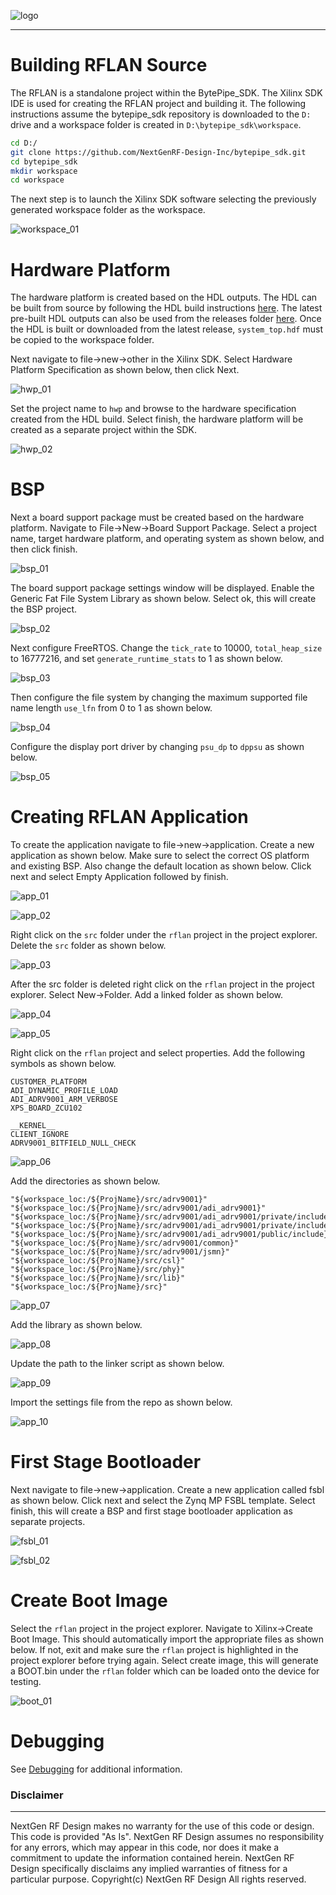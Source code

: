 ![logo](../BytePipe_Logo.png)

---
# Building RFLAN Source

The RFLAN is a standalone project within the BytePipe_SDK.  The Xilinx SDK IDE is used for creating the RFLAN project and building it.  The following instructions assume the bytepipe_sdk repository is downloaded to the `D:` drive and a workspace folder is created in `D:\bytepipe_sdk\workspace`.  

```bash
cd D:/
git clone https://github.com/NextGenRF-Design-Inc/bytepipe_sdk.git
cd bytepipe_sdk
mkdir workspace
cd workspace
```

The next step is to launch the Xilinx SDK software selecting the previously generated workspace folder as the workspace.

![workspace_01](workspace_01.png)

# Hardware Platform

The hardware platform is created based on the HDL outputs.  The HDL can be built from source by following the HDL build instructions [here](../HdlBuild/HdlBuild.md).  The latest pre-built HDL outputs can also be used from the releases folder [here](https://github.com/NextGenRF-Design-Inc/bytepipe_sdk/releases).  Once the HDL is built or downloaded from the latest release, `system_top.hdf` must be copied to the workspace folder.  

Next navigate to file->new->other in the Xilinx SDK.  Select Hardware Platform Specification as shown below, then click Next.

![hwp_01](hwp_01.png)

Set the project name to `hwp` and browse to the hardware specification created from the HDL build.  Select finish, the hardware platform will be created as a separate project within the SDK.

![hwp_02](hwp_02.png)

# BSP

Next a board support package must be created based on the hardware platform.  Navigate to File->New->Board Support Package.  Select a project name, target hardware platform, and operating system as shown below, and then click finish.

![bsp_01](bsp_01.png)

The board support package settings window will be displayed.  Enable the Generic Fat File System Library as shown below.  Select ok, this will create the BSP project.

![bsp_02](bsp_02.png)

Next configure FreeRTOS.  Change the `tick_rate` to 10000, `total_heap_size` to 16777216, and set `generate_runtime_stats` to 1 as shown below.

![bsp_03](bsp_03.png)

Then configure the file system by changing the maximum supported file name length `use_lfn` from 0 to 1 as shown below. 

![bsp_04](bsp_04.png)

Configure the display port driver by changing `psu_dp` to `dppsu` as shown below. 

![bsp_05](bsp_05.png)

# Creating RFLAN Application

To create the application navigate to file->new->application.  Create a new application as shown below.  Make sure to select the correct OS platform and existing BSP.  Also change the default location as shown below.  Click next and select Empty Application followed by finish.

![app_01](app_01.png)

![app_02](app_02.png)

Right click on the `src` folder under the `rflan` project in the project explorer.  Delete the `src` folder as shown below.

![app_03](app_03.png)

After the src folder is deleted right click on the `rflan` project in the project explorer.  Select New->Folder. Add a linked folder as shown below.

![app_04](app_04.png)

![app_05](app_05.png)

Right click on the `rflan` project and select properties.  Add the following symbols as shown below.

```
CUSTOMER_PLATFORM
ADI_DYNAMIC_PROFILE_LOAD
ADI_ADRV9001_ARM_VERBOSE
XPS_BOARD_ZCU102
```

```
__KERNEL__
CLIENT_IGNORE
ADRV9001_BITFIELD_NULL_CHECK
```

![app_06](app_06.png)

Add the directories as shown below.

```
"${workspace_loc:/${ProjName}/src/adrv9001}"
"${workspace_loc:/${ProjName}/src/adrv9001/adi_adrv9001}"
"${workspace_loc:/${ProjName}/src/adrv9001/adi_adrv9001/private/include}"
"${workspace_loc:/${ProjName}/src/adrv9001/adi_adrv9001/private/include/bitfields/c0}"
"${workspace_loc:/${ProjName}/src/adrv9001/adi_adrv9001/public/include}"
"${workspace_loc:/${ProjName}/src/adrv9001/common}"
"${workspace_loc:/${ProjName}/src/adrv9001/jsmn}"
"${workspace_loc:/${ProjName}/src/csl}"
"${workspace_loc:/${ProjName}/src/phy}"
"${workspace_loc:/${ProjName}/src/lib}"
"${workspace_loc:/${ProjName}/src}"
```
![app_07](app_07.png)

Add the library as shown below.

![app_08](app_08.png)

Update the path to the linker script as shown below.

![app_09](app_09.png)

Import the settings file from the repo as shown below.

![app_10](app_10.png)


# First Stage Bootloader

Next navigate to file->new->application.  Create a new application called fsbl as shown below.  Click next and select the Zynq MP FSBL template.  Select finish, this will create a BSP and first stage bootloader application as separate projects.

![fsbl_01](fsbl_01.png)

![fsbl_02](fsbl_02.png)

# Create Boot Image

Select the `rflan` project in the project explorer.  Navigate to Xilinx->Create Boot Image.  This should automatically import the appropriate files as shown below.  If not, exit and make sure the `rflan` project is highlighted in the project explorer before trying again.  Select create image, this will generate a BOOT.bin under the `rflan` folder which can be loaded onto the device for testing.

![boot_01](boot_01.png)

# Debugging

See [Debugging](./Debugging.md) for additional information.


### Disclaimer
----------------------
NextGen RF Design makes no warranty for the use of this code or design. This code is provided  "As Is". NextGen RF Design assumes no responsibility for
any errors, which may appear in this code, nor does it make a commitment to update the information contained herein. NextGen RF Design specifically
disclaims any implied warranties of fitness for a particular purpose.
Copyright(c) NextGen RF Design
All rights reserved.